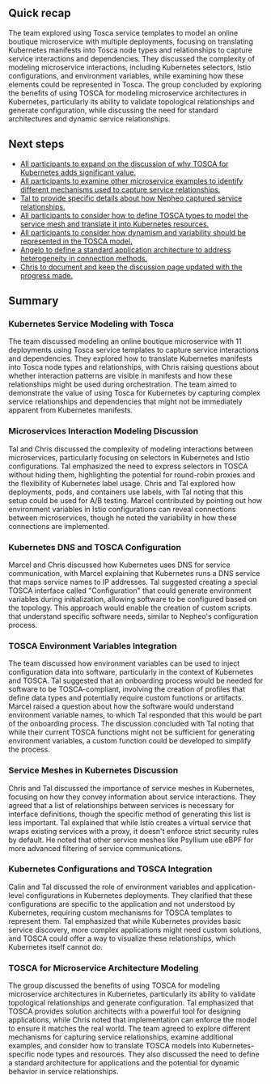 ## Quick recap

The team explored using Tosca service templates to model an online boutique microservice with multiple deployments, focusing on translating Kubernetes manifests into Tosca node types and relationships to capture service interactions and dependencies. They discussed the complexity of modeling microservice interactions, including Kubernetes selectors, Istio configurations, and environment variables, while examining how these elements could be represented in Tosca. The group concluded by exploring the benefits of using TOSCA for modeling microservice architectures in Kubernetes, particularly its ability to validate topological relationships and generate configuration, while discussing the need for standard architectures and dynamic service relationships.
## Next steps

- [All participants to expand on the discussion of why TOSCA for Kubernetes adds significant value.](https://us02tasks.zoom.us?meetingId=lFfT6dXZTKSpdxr3Nxci0A%3D%3D&stepId=313b6d34-9ede-11f0-b5a0-eefa5dd11b5a)
- [All participants to examine other microservice examples  to identify different mechanisms used to capture service relationships.](https://us02tasks.zoom.us?meetingId=lFfT6dXZTKSpdxr3Nxci0A%3D%3D&stepId=313b7126-9ede-11f0-b5a0-eefa5dd11b5a)
- [Tal to provide specific details about how Nepheo captured service relationships.](https://us02tasks.zoom.us?meetingId=lFfT6dXZTKSpdxr3Nxci0A%3D%3D&stepId=313b72b6-9ede-11f0-b5a0-eefa5dd11b5a)
- [All participants to consider how to define TOSCA types to model the service mesh and translate it into Kubernetes resources.](https://us02tasks.zoom.us?meetingId=lFfT6dXZTKSpdxr3Nxci0A%3D%3D&stepId=313b7428-9ede-11f0-b5a0-eefa5dd11b5a)
- [All participants to consider how dynamism and variability should be represented in the TOSCA model.](https://us02tasks.zoom.us?meetingId=lFfT6dXZTKSpdxr3Nxci0A%3D%3D&stepId=313b757c-9ede-11f0-b5a0-eefa5dd11b5a)
- [Angelo to define a standard application architecture to address heterogeneity in connection methods.](https://us02tasks.zoom.us?meetingId=lFfT6dXZTKSpdxr3Nxci0A%3D%3D&stepId=313b76b2-9ede-11f0-b5a0-eefa5dd11b5a)
- [Chris to document and keep the discussion page updated with the progress made.](https://us02tasks.zoom.us?meetingId=lFfT6dXZTKSpdxr3Nxci0A%3D%3D&stepId=313b77f2-9ede-11f0-b5a0-eefa5dd11b5a)
## Summary

### Kubernetes Service Modeling with Tosca

The team discussed modeling an online boutique microservice with 11 deployments using Tosca service templates to capture service interactions and dependencies. They explored how to translate Kubernetes manifests into Tosca node types and relationships, with Chris raising questions about whether interaction patterns are visible in manifests and how these relationships might be used during orchestration. The team aimed to demonstrate the value of using Tosca for Kubernetes by capturing complex service relationships and dependencies that might not be immediately apparent from Kubernetes manifests.
### Microservices Interaction Modeling Discussion

Tal and Chris discussed the complexity of modeling interactions between microservices, particularly focusing on selectors in Kubernetes and Istio configurations. Tal emphasized the need to express selectors in TOSCA without hiding them, highlighting the potential for round-robin proxies and the flexibility of Kubernetes label usage. Chris and Tal explored how deployments, pods, and containers use labels, with Tal noting that this setup could be used for A/B testing. Marcel contributed by pointing out how environment variables in Istio configurations can reveal connections between microservices, though he noted the variability in how these connections are implemented.
### Kubernetes DNS and TOSCA Configuration

Marcel and Chris discussed how Kubernetes uses DNS for service communication, with Marcel explaining that Kubernetes runs a DNS service that maps service names to IP addresses. Tal suggested creating a special TOSCA interface called "Configuration" that could generate environment variables during initialization, allowing software to be configured based on the topology. This approach would enable the creation of custom scripts that understand specific software needs, similar to Nepheo's configuration process.
### TOSCA Environment Variables Integration

The team discussed how environment variables can be used to inject configuration data into software, particularly in the context of Kubernetes and TOSCA. Tal suggested that an onboarding process would be needed for software to be TOSCA-compliant, involving the creation of profiles that define data types and potentially require custom functions or artifacts. Marcel raised a question about how the software would understand environment variable names, to which Tal responded that this would be part of the onboarding process. The discussion concluded with Tal noting that while their current TOSCA functions might not be sufficient for generating environment variables, a custom function could be developed to simplify the process.
### Service Meshes in Kubernetes Discussion

Chris and Tal discussed the importance of service meshes in Kubernetes, focusing on how they convey information about service interactions. They agreed that a list of relationships between services is necessary for interface definitions, though the specific method of generating this list is less important. Tal explained that while Istio creates a virtual service that wraps existing services with a proxy, it doesn't enforce strict security rules by default. He noted that other service meshes like Psyllium use eBPF for more advanced filtering of service communications.
### Kubernetes Configurations and TOSCA Integration

Calin and Tal discussed the role of environment variables and application-level configurations in Kubernetes deployments. They clarified that these configurations are specific to the application and not understood by Kubernetes, requiring custom mechanisms for TOSCA templates to represent them. Tal emphasized that while Kubernetes provides basic service discovery, more complex applications might need custom solutions, and TOSCA could offer a way to visualize these relationships, which Kubernetes itself cannot do.
### TOSCA for Microservice Architecture Modeling

The group discussed the benefits of using TOSCA for modeling microservice architectures in Kubernetes, particularly its ability to validate topological relationships and generate configuration. Tal emphasized that TOSCA provides solution architects with a powerful tool for designing applications, while Chris noted that implementation can enforce the model to ensure it matches the real world. The team agreed to explore different mechanisms for capturing service relationships, examine additional examples, and consider how to translate TOSCA models into Kubernetes-specific node types and resources. They also discussed the need to define a standard architecture for applications and the potential for dynamic behavior in service relationships.
